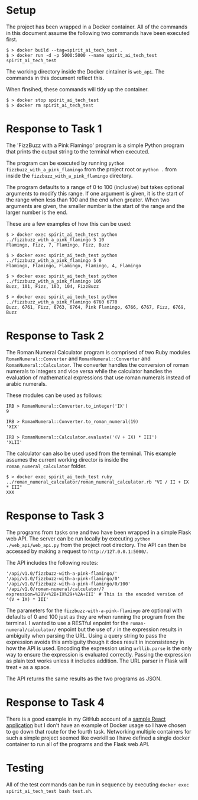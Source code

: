 # Setup

The project has been wrapped in a Docker container. All of the commands in this document assume the following two commands have been executed first.

```
$ > docker build --tag=spirit_ai_tech_test .
$ > docker run -d -p 5000:5000 --name spirit_ai_tech_test spirit_ai_tech_test 
```

The working directory inside the Docker cintainer is `web_api`. The commands in this document reflect this. 

When finsihed, these commands will tidy up the container.

```
$ > docker stop spirit_ai_tech_test
$ > docker rm spirit_ai_tech_test
```

# Response to Task 1

The 'FizzBuzz with a Pink Flamingo' program is a simple Python program that prints the output string
to the terminal when executed.

The program can be executed by running `python fizzbuzz_with_a_pink_flamingo` from the project root or `python .` from inside the `fizzbuzz_with_a_pink_flamingo` directory.

The program defaults to a range of 0 to 100 (inclusive) but takes optional arguments to modify this range. If one argument is given, it is the start of the range when less than 100 and the end when greater. When two arguments are given, the smaller number is the start of the range and the larger number is the end.

These are a few examples of how this can be used:
```
$ > docker exec spirit_ai_tech_test python ../fizzbuzz_with_a_pink_flamingo 5 10
Flamingo, Fizz, 7, Flamingo, Fizz, Buzz

$ > docker exec spirit_ai_tech_test python ../fizzbuzz_with_a_pink_flamingo 5 0
Flamingo, Flamingo, Flamingo, Flamingo, 4, Flamingo

$ > docker exec spirit_ai_tech_test python ../fizzbuzz_with_a_pink_flamingo 105
Buzz, 101, Fizz, 103, 104, FizzBuzz

$ > docker exec spirit_ai_tech_test python ../fizzbuzz_with_a_pink_flamingo 6760 6770
Buzz, 6761, Fizz, 6763, 6764, Pink Flamingo, 6766, 6767, Fizz, 6769, Buzz
```

# Response to Task 2

The Roman Numeral Calculator program is comprised of two Ruby modules `RomanNumeral::Converter` and 
`RomanNumeral::Converter` and `RomanNumeral::Calculator`. The converter handles the conversion of
roman numerals to integers and vice versa while the calculator handles the evaluation of mathematical
expressions that use roman numerals instead of arabic numerals.

These modules can be used as follows:
```
IRB > RomanNumeral::Converter.to_integer('IX')
9

IRB > RomanNumeral::Converter.to_roman_numeral(19)
'XIX'

IRB > RomanNumeral::Calculator.evaluate('(V + IX) * III')
'XLII'
```

The calculator can also be used used from the terminal. This example assumes the current working director is inside the `roman_numeral_calculator` folder.
```
$ > docker exec spirit_ai_tech_test ruby ../roman_numeral_calculator/roman_numeral_calculator.rb "VI / II + IX * III" 
XXX
```

# Response to Task 3

The programs from tasks one and two have been wrapped in a simple Flask web API. The server can be run locally by executing `python ./web_api/web_api.py` from the project root directory. The API can then be accessed by making a request to `http://127.0.0.1:5000/`.

The API includes the following routes:
```
'/api/v1.0/fizzbuzz-with-a-pink-flamingo/'
'/api/v1.0/fizzbuzz-with-a-pink-flamingo/0'
'/api/v1.0/fizzbuzz-with-a-pink-flamingo/0/100'
'/api/v1.0/roman-numeral/calculator/?expression=%28V+%2B+IX%29+%2A+III' # This is the encoded version of '(V + IX) * III'
```

The parameters for the `fizzbuzz-with-a-pink-flamingo` are optional with defaults of 0 and 100 just as they are when running the program from the terminal. I wanted to use a RESTful enpoint for the `roman-numeral/calculator/` enpoint but the use of `/` in the expression results in ambiguity when parsing the URL. Using a query string to pass the expression avoids this ambiguity though it does result in inconsistency in how the API is used. Encoding the expression using `urllib.parse` is the only way to ensure the expression is evaluated correctly. Passing the expression as plain text works unless it includes addition. The URL parser in Flask will treat `+` as a space.

The API returns the same results as the two programs as JSON.

# Response to Task 4

There is a good example in my GitHub account of a [sample React application](https://github.com/eminnett/foreign-exchange-explorer) but I don't have an example of Docker usage so I have chosen to go down that route for the fourth task. Networking multiple containers for such a simple project seemed like overkill so I have defined a single docker container to run all of the programs and the Flask web API.

# Testing

All of the test commands can be run in sequence by executing `docker exec spirit_ai_tech_test bash test.sh`.